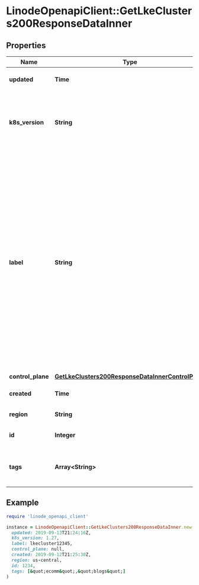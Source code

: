 # LinodeOpenapiClient::GetLkeClusters200ResponseDataInner

## Properties

| Name | Type | Description | Notes |
| ---- | ---- | ----------- | ----- |
| **updated** | **Time** | __Read-only__ When this Kubernetes cluster was updated. | [optional][readonly] |
| **k8s_version** | **String** | __Filterable__ The desired Kubernetes version for this Kubernetes cluster in the format of &amp;lt;major&amp;gt;.&amp;lt;minor&amp;gt;, and the latest supported patch version will be deployed. | [optional] |
| **label** | **String** | __Filterable__ This Kubernetes cluster&#39;s unique label for display purposes only. Labels have the following constraints:    - UTF-8 characters will be returned by the API using escape sequences of their Unicode code points. For example, the Japanese character _か_ is 3 bytes in UTF-8 (&#x60;0xE382AB&#x60;). Its Unicode code point is 2 bytes (&#x60;0x30AB&#x60;). APIv4 supports this character and the API will return it as the escape sequence using six 1 byte characters which represent 2 bytes of Unicode code point (&#x60;\&quot;\\u30ab\&quot;&#x60;).    - 4 byte UTF-8 characters are not supported.    - If the label is entirely composed of UTF-8 characters, the API response will return the code points using up to 193 1 byte characters. | [optional] |
| **control_plane** | [**GetLkeClusters200ResponseDataInnerControlPlane**](GetLkeClusters200ResponseDataInnerControlPlane.md) |  | [optional] |
| **created** | **Time** | __Read-only__ When this Kubernetes cluster was created. | [optional][readonly] |
| **region** | **String** | __Filterable__ This Kubernetes cluster&#39;s location. | [optional] |
| **id** | **Integer** | __Read-only__ This Kubernetes cluster&#39;s unique ID. | [optional][readonly] |
| **tags** | **Array&lt;String&gt;** | __Filterable__ An array of tags applied to the Kubernetes cluster. Tags are for organizational purposes only. | [optional] |

## Example

```ruby
require 'linode_openapi_client'

instance = LinodeOpenapiClient::GetLkeClusters200ResponseDataInner.new(
  updated: 2019-09-13T21:24:16Z,
  k8s_version: 1.27,
  label: lkecluster12345,
  control_plane: null,
  created: 2019-09-12T21:25:30Z,
  region: us-central,
  id: 1234,
  tags: [&quot;ecomm&quot;,&quot;blogs&quot;]
)
```

